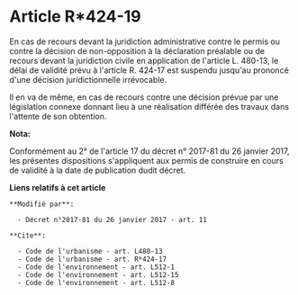 # Article R*424-19

En cas de recours devant la juridiction administrative contre le permis ou contre la décision de non-opposition à la
déclaration préalable ou de recours devant la juridiction civile en application de l'article L. 480-13, le délai de validité
prévu à l'article R. 424-17 est suspendu jusqu'au prononcé d'une décision juridictionnelle irrévocable. 

Il en va de même, en cas de recours contre une décision prévue par une législation connexe donnant lieu à une réalisation
différée des travaux dans l'attente de son obtention.

**Nota:**

Conformément au 2° de l'article 17 du décret n° 2017-81 du 26 janvier 2017, les présentes dispositions s'appliquent aux
permis de construire en cours de validité à la date de publication dudit décret.

**Liens relatifs à cet article**

	**Modifié par**:

	  - Décret n°2017-81 du 26 janvier 2017 - art. 11

	**Cite**:

	  - Code de l'urbanisme - art. L480-13
	  - Code de l'urbanisme - art. R*424-17
	  - Code de l'environnement - art. L512-1
	  - Code de l'environnement - art. L512-15
	  - Code de l'environnement - art. L512-8
